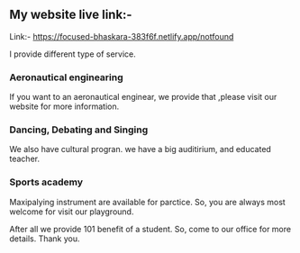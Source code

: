 ## My website live link:-
Link:- https://focused-bhaskara-383f6f.netlify.app/notfound

I provide different type of service.

### Aeronautical enginearing
If you want to an aeronautical enginear, we provide that ,please visit our website for more information.

### Dancing, Debating and Singing
We also have cultural progran. we have a big auditirium, and educated teacher.

### Sports academy
Maxipalying instrument are available for parctice. So, you are always most welcome for visit our playground.

After all we provide 101 benefit of a student. So, come to our office for more details. Thank you.